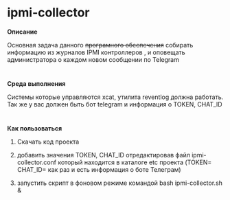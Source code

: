 # ipmi-collector

**Описание**

Основная задача данного ~~програмного обеспечения~~ собирать информацию из журналов IPMI контроллеров , и оповещать администратора о каждом новом сообщении по Telegram
#
**Среда выполнения**

Системы которые управляются xcat, утилита reventlog должна работать.
Так же у вас должен быть бот telegram и информация о TOKEN, CHAT_ID

#
**Как пользоваться**

1) Скачать код проекта

2) добавить значения TOKEN, CHAT_ID отредактировав файл ipmi-collector.сonf который находится в каталоге etc проекта (TOKEN=  CHAT_ID= как раз и есть информация о боте Телеграм)

3) запустить скрипт в фоновом режиме командой bash ipmi-collector.sh &

